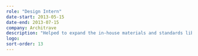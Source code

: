 ```yaml
---
role: "Design Intern"
date-start: 2013-05-15
date-end: 2013-07-15
company: Architrave
description: "Helped to expand the in-house materials and standards libraries while gaining familiarity with industry standard tools such as 3dsMax, Revit and AutoCAD."
logo:
sort-order: 13
---
```

